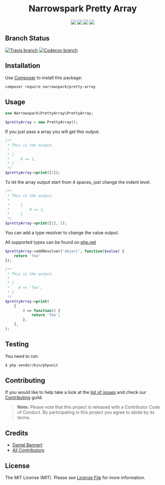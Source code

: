 <h1 align="center">Narrowspark Pretty Array</h1>
<p align="center">
    <a href="https://github.com/narrowspark/pretty-array/releases"><img src="https://img.shields.io/packagist/v/narrowspark/pretty-array.svg?style=flat-square"></a>
    <a href="https://php.net/"><img src="https://img.shields.io/badge/php-%5E7.2.0-8892BF.svg?style=flat-square"></a>
    <a href="https://codecov.io/gh/narrowspark/pretty-array"><img src="https://img.shields.io/codecov/c/github/narrowspark/pretty-array/master.svg?style=flat-square"></a>
    <a href="http://opensource.org/licenses/MIT"><img src="https://img.shields.io/badge/license-MIT-brightgreen.svg?style=flat-square"></a>
</p>

Branch Status
------------
[![Travis branch](https://img.shields.io/travis/narrowspark/pretty-array/master.svg?style=flat-square)](https://travis-ci.org/narrowspark/pretty-array)
[![Codecov branch](https://img.shields.io/codecov/c/github/narrowspark/pretty-array/master.svg?style=flat-square)](https://codecov.io/gh/narrowspark/pretty-array/branch/master)

Installation
-------------

Use [Composer](https://getcomposer.org/) to install this package:

```sh
composer require narrowspark/pretty-array
```

Usage
-------------

```php
use Narrowspark\PrettyArray\PrettyArray;

$prettyArray = new PrettyArray();
```

If you just pass a array you will get this output.

```php
/**
 * This is the output.
 * 
 * [
 *     0 => 1,
 * ]
 */
$prettyArray->print([1]);
```

To let the array output start from 4 spaces, just change the indent level.

```php
/**
 * This is the output.
 * 
 *     [
 *         0 => 1,
 *     ]
 */
$prettyArray->print([1], 2);
```

You can add a type resolver to change the value output.

All supported types can be found on [php.net](http://php.net/manual/en/function.gettype.php)

```php
$prettyArray->addResolver('object', function($value) {
    return 'foo'
});

/**
 * This is the output.
 * 
 * [
 *    0 => 'foo',
 * ]
 */
$prettyArray->print(
    [
        0 => function() {
            return 'foo'; 
        },
    ],
);
```

Testing
-------------

You need to run:
``` bash
$ php vendor/bin/phpunit
```

Contributing
------------

If you would like to help take a look at the [list of issues](http://github.com/narrowspark/testing-helper/issues) and check our [Contributing](CONTRIBUTING.md) guild.

> **Note:** Please note that this project is released with a Contributor Code of Conduct. By participating in this project you agree to abide by its terms.

Credits
-------------

- [Daniel Bannert](https://github.com/prisis)
- [All Contributors](../../contributors)

License
-------------

The MIT License (MIT). Please see [License File](LICENSE) for more information.

